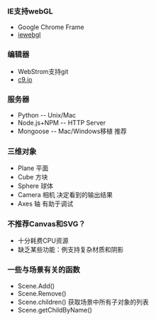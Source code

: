 ###  IE支持webGL
+   Google Chrome Frame
+   [iewebgl](http://iewebgl/com/)

###  编辑器
+   WebStrom支持git
+   [c9.io](http://c9.io)

###  服务器
+   Python  -- Unix/Mac
+   Node.js+NPM -- HTTP Server
+   Mongoose -- Mac/Windows移植  推荐

###  三维对象
+   Plane   平面 
+   Cube    方块
+   Sphere  球体
+   Camera  相机     决定看到的输出结果 
+   Axes    轴       有助于调试

###  不推荐Canvas和SVG？
+   十分耗费CPU资源
+   缺乏某些功能：例支持复杂材质和阴影

###  一些与场景有关的函数
+  Scene.Add()
+  Scene.Remove()
+  Scene.children() 获取场景中所有子对象的列表
+  Scene.getChildByName()  

###  
